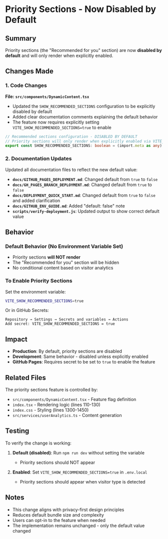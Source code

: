# Priority Sections - Now Disabled by Default

## Summary

Priority sections (the "Recommended for you" section) are now **disabled by default** and will only render when explicitly enabled.

## Changes Made

### 1. Code Changes

**File: `src/components/DynamicContent.tsx`**
- Updated the `SHOW_RECOMMENDED_SECTIONS` configuration to be explicitly disabled by default
- Added clear documentation comments explaining the default behavior
- The feature now requires explicitly setting `VITE_SHOW_RECOMMENDED_SECTIONS=true` to enable

```typescript
// Recommended sections configuration - DISABLED BY DEFAULT
// Priority sections will only render when explicitly enabled via VITE_SHOW_RECOMMENDED_SECTIONS=true
export const SHOW_RECOMMENDED_SECTIONS: boolean = (import.meta as any).env?.VITE_SHOW_RECOMMENDED_SECTIONS === 'true';
```

### 2. Documentation Updates

Updated all documentation files to reflect the new default value:

- **`docs/GITHUB_PAGES_DEPLOYMENT.md`**: Changed default from `true` to `false`
- **`docs/GH_PAGES_BRANCH_DEPLOYMENT.md`**: Changed default from `true` to `false`
- **`docs/DEPLOYMENT_QUICK_START.md`**: Changed default from `true` to `false` and added clarification
- **`docs/GITHUB_ENV_GUIDE.md`**: Added "default: false" note
- **`scripts/verify-deployment.js`**: Updated output to show correct default value

## Behavior

### Default Behavior (No Environment Variable Set)
- Priority sections **will NOT render**
- The "Recommended for you" section will be hidden
- No conditional content based on visitor analytics

### To Enable Priority Sections
Set the environment variable:
```bash
VITE_SHOW_RECOMMENDED_SECTIONS=true
```

Or in GitHub Secrets:
```
Repository → Settings → Secrets and variables → Actions
Add secret: VITE_SHOW_RECOMMENDED_SECTIONS = true
```

## Impact

- **Production**: By default, priority sections are disabled
- **Development**: Same behavior - disabled unless explicitly enabled
- **GitHub Pages**: Requires secret to be set to `true` to enable the feature

## Related Files

The priority sections feature is controlled by:
- `src/components/DynamicContent.tsx` - Feature flag definition
- `index.tsx` - Rendering logic (lines 110-130)
- `index.css` - Styling (lines 1300-1450)
- `src/services/userAnalytics.ts` - Content generation

## Testing

To verify the change is working:

1. **Default (disabled)**: Run `npm run dev` without setting the variable
   - Priority sections should NOT appear
   
2. **Enabled**: Set `VITE_SHOW_RECOMMENDED_SECTIONS=true` in `.env.local`
   - Priority sections should appear when visitor type is detected

## Notes

- This change aligns with privacy-first design principles
- Reduces default bundle size and complexity
- Users can opt-in to the feature when needed
- The implementation remains unchanged - only the default value changed

